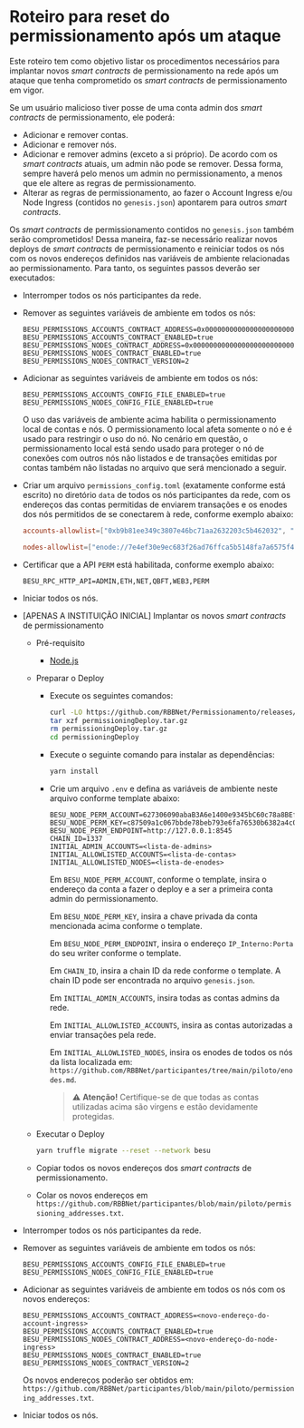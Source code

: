 
# Roteiro para reset do permissionamento após um ataque

Este roteiro tem como objetivo listar os procedimentos necessários para implantar novos *smart contracts* de permissionamento na rede após um ataque que tenha comprometido os *smart contracts* de permissionamento em vigor.

Se um usuário malicioso tiver posse de uma conta admin dos *smart contracts* de permissionamento, ele poderá:

- Adicionar e remover contas.
- Adicionar e remover nós.
- Adicionar e remover admins (exceto a si próprio). De acordo com os *smart contracts* atuais, um admin não pode se remover. Dessa forma, sempre haverá pelo menos um admin no permissionamento, a menos que ele altere as regras de permissionamento.
- Alterar as regras de permissionamento, ao fazer o Account Ingress e/ou Node Ingress (contidos no `genesis.json`) apontarem para outros *smart contracts*.

Os *smart contracts* de permissionamento contidos no `genesis.json` também serão comprometidos! Dessa maneira, faz-se necessário realizar novos deploys de *smart contracts* de permissionamento e reiniciar todos os nós com os novos endereços definidos nas variáveis de ambiente relacionadas ao permissionamento. Para tanto, os seguintes passos deverão ser executados:

- Interromper todos os nós participantes da rede.
- Remover as seguintes variáveis de ambiente em todos os nós:

  ```.env
  BESU_PERMISSIONS_ACCOUNTS_CONTRACT_ADDRESS=0x0000000000000000000000000000000000008888
  BESU_PERMISSIONS_ACCOUNTS_CONTRACT_ENABLED=true
  BESU_PERMISSIONS_NODES_CONTRACT_ADDRESS=0x0000000000000000000000000000000000009999
  BESU_PERMISSIONS_NODES_CONTRACT_ENABLED=true
  BESU_PERMISSIONS_NODES_CONTRACT_VERSION=2
  ```

- Adicionar as seguintes variáveis de ambiente em todos os nós:

  ```.env
  BESU_PERMISSIONS_ACCOUNTS_CONFIG_FILE_ENABLED=true
  BESU_PERMISSIONS_NODES_CONFIG_FILE_ENABLED=true
  ```
  
  O uso das variáveis de ambiente acima habilita o permissionamento local de contas e nós. O permissionamento local afeta somente o nó e é usado para restringir o uso do nó. No cenário em questão, o permissionamento local está sendo usado para proteger o nó de conexões com outros nós não listados e de transações emitidas por contas também não listadas no arquivo que será mencionado a seguir.

- Criar um arquivo `permissions_config.toml` (exatamente conforme está escrito) no diretório `data` de todos os nós participantes da rede, com os endereços das contas permitidas de enviarem transações e os enodes dos nós permitidos de se conectarem à rede, conforme exemplo abaixo:

  ```toml
  accounts-allowlist=["0xb9b81ee349c3807e46bc71aa2632203c5b462032", "0xb9b81ee349c3807e46bc71aa2632203c5b462034"]

  nodes-allowlist=["enode://7e4ef30e9ec683f26ad76ffca5b5148fa7a6575f4cfad4eb0f52f9c3d8335f4a9b6f9e66fcc73ef95ed7a2a52784d4f372e7750ac8ae0b544309a5b391a23dd7@127.0.0.1:30303","enode://2feb33b3c6c4a8f77d84a5ce44954e83e5f163e7a65f7f7a7fec499ceb0ddd76a46ef635408c513d64c076470eac86b7f2c8ae4fcd112cb28ce82c0d64ec2c94@127.0.0.1:30304","enode://7b61d5ee4b44335873e6912cb5dd3e3877c860ba21417c9b9ef1f7e500a82213737d4b269046d0669fb2299a234ca03443f25fe5f706b693b3669e5c92478ade@127.0.0.1:30305"]
  ```

- Certificar que a API `PERM` está habilitada, conforme exemplo abaixo:

  ```.env
  BESU_RPC_HTTP_API=ADMIN,ETH,NET,QBFT,WEB3,PERM
  ```

- Iniciar todos os nós.

- [APENAS A INSTITUIÇÃO INICIAL] Implantar os novos *smart contracts* de permissionamento

  - Pré-requisito

    - [Node.js](https://nodejs.org/en/download/)

  - Preparar o Deploy

    - Execute os seguintes comandos:

      ```bash
      curl -LO https://github.com/RBBNet/Permissionamento/releases/download/0.1/permissioningDeploy.tar.gz
      tar xzf permissioningDeploy.tar.gz
      rm permissioningDeploy.tar.gz
      cd permissioningDeploy
      ```

    - Execute o seguinte comando para instalar as dependências:

      ```bash
      yarn install
      ```

    - Crie um arquivo `.env` e defina as variáveis de ambiente neste arquivo conforme template abaixo:

      ```.env
      BESU_NODE_PERM_ACCOUNT=627306090abaB3A6e1400e9345bC60c78a8BEf57
      BESU_NODE_PERM_KEY=c87509a1c067bbde78beb793e6fa76530b6382a4c0241e5e4a9ec0a0f44dc0d3
      BESU_NODE_PERM_ENDPOINT=http://127.0.0.1:8545
      CHAIN_ID=1337
      INITIAL_ADMIN_ACCOUNTS=<lista-de-admins>
      INITIAL_ALLOWLISTED_ACCOUNTS=<lista-de-contas>
      INITIAL_ALLOWLISTED_NODES=<lista-de-enodes>
      ```

      Em `BESU_NODE_PERM_ACCOUNT`, conforme o template, insira o endereço da conta a fazer o deploy e a ser a primeira conta admin do permissionamento.

      Em `BESU_NODE_PERM_KEY`, insira a chave privada da conta mencionada acima conforme o template.

      Em `BESU_NODE_PERM_ENDPOINT`, insira o endereço `IP_Interno:Porta` do seu writer conforme o template.

      Em `CHAIN_ID`, insira a chain ID da rede conforme o template. A chain ID pode ser encontrada no arquivo `genesis.json`.

      Em `INITIAL_ADMIN_ACCOUNTS`, insira todas as contas admins da rede.

      Em `INITIAL_ALLOWLISTED_ACCOUNTS`, insira as contas autorizadas a enviar transações pela rede.

      Em `INITIAL_ALLOWLISTED_NODES`, insira os enodes de todos os nós da lista localizada em: `https://github.com/RBBNet/participantes/tree/main/piloto/enodes.md`.

      > ⚠️ **Atenção!** Certifique-se de que todas as contas utilizadas acima são virgens e estão devidamente protegidas.

  - Executar o Deploy

    ```bash
    yarn truffle migrate --reset --network besu
    ```

  - Copiar todos os novos endereços dos *smart contracts* de permissionamento.
  - Colar os novos endereços em `https://github.com/RBBNet/participantes/blob/main/piloto/permissioning_addresses.txt`.

- Interromper todos os nós participantes da rede.

- Remover as seguintes variáveis de ambiente em todos os nós:

  ```.env
  BESU_PERMISSIONS_ACCOUNTS_CONFIG_FILE_ENABLED=true
  BESU_PERMISSIONS_NODES_CONFIG_FILE_ENABLED=true
  ```

- Adicionar as seguintes variáveis de ambiente em todos os nós com os novos endereços:

  ```.env
  BESU_PERMISSIONS_ACCOUNTS_CONTRACT_ADDRESS=<novo-endereço-do-account-ingress>
  BESU_PERMISSIONS_ACCOUNTS_CONTRACT_ENABLED=true
  BESU_PERMISSIONS_NODES_CONTRACT_ADDRESS=<novo-endereço-do-node-ingress>
  BESU_PERMISSIONS_NODES_CONTRACT_ENABLED=true
  BESU_PERMISSIONS_NODES_CONTRACT_VERSION=2
  ```

  Os novos endereços poderão ser obtidos em: `https://github.com/RBBNet/participantes/blob/main/piloto/permissioning_addresses.txt`.

- Iniciar todos os nós.
